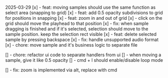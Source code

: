 2025-03-29
[x] - feat: moving samples should use the same function as select area (snapping to grid)
[x] - feat: add 0.5 opacity subdivisions to grid for positions in snapping
[x] - feat: zoom in and out of grid
[x] - click on the grid should move the playhead to that position
[x] - fix: when sample dragging is finished and if it's selected, selection should move to the sample position. keep the selection rect visible
[x] - feat: delete selected sample by pressing backspace
[x] - fix: handle unsupported audio format
[x] - chore: move sample and it's business logic to separate file


[] - chore: refactor ui code to separate handlers from ui
[] - when moving a sample, give it like 0.5 opacity
[] - cmd + l should enable/disable loop mode




[] - fix: zoom is implemented via alt, replace with cmd